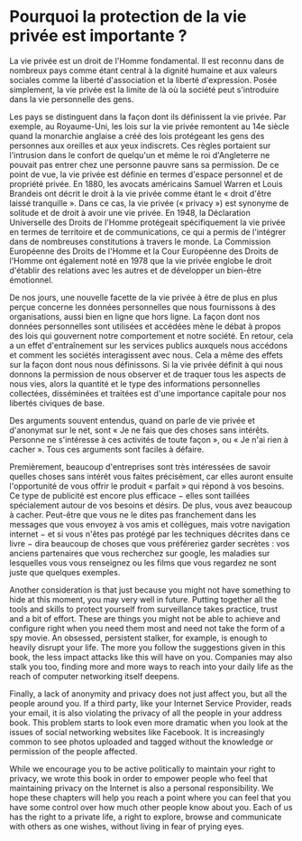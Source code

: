 Pourquoi la protection de la vie privée est importante ?
========================================================

La vie privée est un droit de l'Homme fondamental. Il est reconnu dans de nombreux pays comme étant central à la dignité humaine et aux valeurs sociales comme la liberté d'association et la liberté d'expression. Posée simplement, la vie privée est la limite de là où la société peut s'introduire dans la vie personnelle des gens.

Les pays se distinguent dans la façon dont ils définissent la vie privée. Par exemple, au Royaume-Uni, les lois sur la vie privée remontent au 14e siècle quand la monarchie anglaise a créé des lois protégeant les gens des personnes aux oreilles et aux yeux indiscrets. Ces règles portaient sur l'intrusion dans le confort de quelqu'un et même le roi d'Angleterre ne pouvait pas entrer chez une personne pauvre sans sa permission. De ce point de vue, la vie privée est définie en termes d'espace personnel et de propriété privée. En 1880, les avocats américains Samuel Warren et Louis Brandeis ont décrit le droit à la vie privée comme étant le « droit d'être laissé tranquille ». Dans ce cas, la vie privée (« privacy ») est synonyme de solitude et de droit à avoir une vie privée. En 1948, la Déclaration Universelle des Droits de l'Homme protégeait spécifiquement la vie privée en termes de territoire et de communications, ce qui a permis de l'intégrer dans de nombreuses constitutions à travers le monde. La Commission Européenne des Droits de l'Homme et la Cour Européenne des Droits de l'Homme ont également noté en 1978 que la vie privée englobe le droit d'établir des relations avec les autres et de développer un bien-être émotionnel.

De nos jours, une nouvelle facette de la vie privée à être de plus en plus perçue concerne les données personnelles que nous fournissons à des organisations, aussi bien en ligne que hors ligne. La façon dont nos données personnelles sont utilisées et accédées mène le débat à propos des lois qui gouvernent notre comportement et notre société. En retour, cela a un effet d'entraînement sur les services publics auxquels nous accédons et comment les sociétés interagissent avec nous. Cela a même des effets sur la façon dont nous nous définissons. Si la vie privée définit à qui nous donnons la permission de nous observer et de traquer tous les aspects de nous vies, alors la quantité et le type des informations personnelles collectées, disséminées et traitées est d'une importance capitale pour nos libertés civiques de base.

Des arguments souvent entendus, quand on parle de vie privée et d'anonymat sur le net, sont « Je ne fais que des choses sans intérêts. Personne ne s'intéresse à ces activités de toute façon », ou « Je n'ai rien à cacher ». Tous ces arguments sont faciles à défaire.

Premièrement, beaucoup d'entreprises sont très intéressées de savoir quelles choses sans intérêt vous faites précisément, car elles auront ensuite l'opportunité de vous offrir le produit  « parfait » qui répond à vos besoins. Ce type de publicité est encore plus efficace − elles sont taillées spécialement autour de vos besoins et désirs. De plus, vous avez beaucoup à cacher. Peut-être que vous ne le dites pas franchement dans les messages que vous envoyez à vos amis et collègues, mais votre navigation internet − et si vous n'êtes pas protégé par les techniques décrites dans ce livre − dira beaucoup de choses que vous préféreriez garder secrètes : vos anciens partenaires que vous recherchez sur google, les maladies sur lesquelles vous vous renseignez ou les films que vous regardez ne sont juste que quelques exemples.

Another consideration is that just because you might not have something to hide at this moment, you may very well in future. Putting together all the tools and skills to protect yourself from surveillance takes practice, trust and a bit of effort. These are things you might not be able to achieve and configure right when you need them most and need not take the form of a spy movie. An obsessed, persistent stalker, for example, is enough to heavily disrupt your life. The more you follow the suggestions given in this book, the less impact attacks like this will have on you. Companies may also stalk you too, finding more and more ways to reach into your daily life as the reach of computer networking itself deepens.

Finally, a lack of anonymity and privacy does not just affect you, but all the people around you. If a third party, like your Internet Service Provider, reads your email, it is also violating the privacy of all the people in your address book. This problem starts to look even more dramatic when you look at the issues of social networking websites like Facebook.  It is increasingly common to see photos uploaded and tagged without the knowledge or permission of the people affected.

While we encourage you to be active politically to maintain your right to privacy, we wrote this book in order to empower people who feel that maintaining privacy on the Internet is also a personal responsibility. We hope these chapters will help you reach a point where you can feel that you have some control over how much other people know about you. Each of us has the right to a private life, a right to explore, browse and communicate with others as one wishes, without living in fear of prying eyes.

